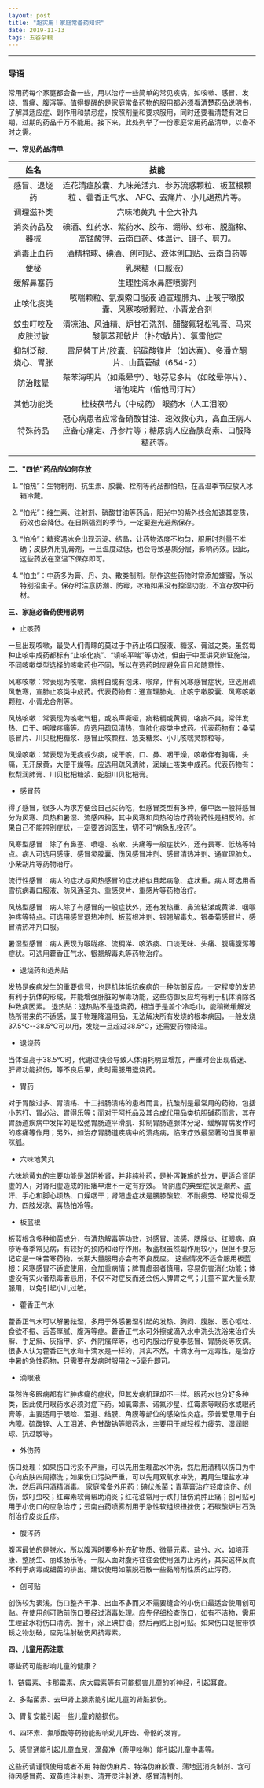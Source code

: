 ```yaml
---
layout: post
title: "超实用！家庭常备药知识"
date: 2019-11-13 
tags: 五谷杂粮  
---
```

------
### 导语

常用药每个家庭都会备一些，用以治疗一些简单的常见疾病，如咳嗽、感冒、发烧、胃痛、腹泻等。值得提醒的是家庭常备药物的服用都必须看清楚药品说明书，了解其适应症、副作用和禁忌症，按照剂量和要求服用，同时还要看清楚有效日期，过期的药品千万不能用。接下来，此处列举了一份家庭常用药品清单，以备不时之需。

**一、常见药品清单**

|         姓名         |                             技能                             |
| :------------------: | :----------------------------------------------------------: |
|     感冒、退烧药     | 连花清瘟胶囊、九味羌活丸、参苏流感颗粒、板蓝根颗粒 、藿香正气水、  APC、去痛片、小儿退热片等。 |
|      调理滋补类      |                    六味地黄丸  十全大补丸                    |
|    消炎药品及器械    | 碘酒、红药水、紫药水、胶布、绷带、纱布、脱脂棉、高锰酸钾、云南白药、体温计、镊子、剪刀。 |
|      消毒止血药      |        酒精棉球、碘酒、创可贴、液体创口贴、云南白药等        |
|         便秘         |                       乳果糖（口服液）                       |
|      缓解鼻塞药      |                     生理性海水鼻腔喷雾剂                     |
|      止咳化痰类      | 咳喘颗粒、氨溴索口服液 通宣理肺丸、止咳宁嗽胶囊、风寒咳嗽颗粒、小青龙合剂 |
|  蚊虫叮咬及皮肤过敏  | 清凉油、风油精、炉甘石洗剂、醋酸氟轻松乳膏、马来酸氯苯那敏片（扑尔敏片）、氯雷他定 |
| 抑制泛酸、烧心、胃胀 | 雷尼替丁片/胶囊、铝碳酸镁片（如达喜）、多潘立酮片、山莨菪碱（654-2） |
|       防治眩晕       | 茶苯海明片（如乘晕宁）、地芬尼多片（如眩晕停片）、培他啶片（倍他司汀片） |
|      其他功能类      |           桂枝茯苓丸（中成药） 眼药水（人工泪液）            |
|       特殊药品       | 冠心病患者应常备硝酸甘油、速效救心丸，高血压病人应备心痛定、丹参片等；糖尿病人应备胰岛素、口服降糖药等。 |
|                      |                                                              |
|                      |                                                              |



**二、"四怕"药品应如何存放**

1.  “怕热”：生物制剂、抗生素、胶囊、栓剂等药品都怕热，在高温季节应放入冰箱冷藏。

2.  “怕光”：维生素、注射剂、硝酸甘油等药品，阳光中的紫外线会加速其变质，药效也会降低。在日照强烈的季节，一定要避光避热保存。

3.  “怕冷”：糖浆遇冰会出现沉淀、结晶，让药物浓度不均匀，服用时剂量不准确；皮肤外用乳膏剂，一旦温度过低，也会导致基质分层，影响药效。因此，这些药放在室温下保存即可。

4.  “怕虫”：中药多为膏、丹、丸、散类制剂。制作这些药物时常添加蜂蜜，所以特别招虫子。保存时注意防潮、防霉，冰箱如果没有控湿功能，不宜存放中药材。

**三、家庭必备药使用说明**

* 止咳药 

​        一旦出现咳嗽，最受人们青睐的莫过于中药止咳口服液、糖浆、膏滋之类。虽然每种止咳中成药都标有“止咳化痰”、“镇咳平喘”等功效，但由于中医讲究辨证施治，不同咳嗽类型选择的咳嗽药也不同，所以在选药时应避免盲目和随意性。

​         风寒咳嗽：常表现为咳嗽、痰稀白或有泡沫、喉痒，伴有风寒感冒症状。应选用疏风散寒，宣肺止咳类中成药。代表药物有：通宣理肺丸、止咳宁嗽胶囊、风寒咳嗽颗粒、小青龙合剂等。

​         风热咳嗽：常表现为咳嗽气粗，或咳声嘶哑，痰粘稠或黄稠，咯痰不爽，常伴发热、口干、咽喉疼痛等。应选用疏风清热，宣肺化痰类中成药。代表药物有：桑菊感冒片、川贝枇杷糖浆、感冒止咳颗粒、急支糖浆、小儿咳喘灵颗粒等。 

​        风燥咳嗽：常表现为无痰或少痰，或干咳，口、鼻、咽干燥，咳嗽伴有胸痛，头痛，无汗尿黄，大便干燥等。应选用疏风清肺，润燥止咳类中成药。代表药物有：秋梨润肺膏、川贝枇杷糖浆、蛇胆川贝枇杷膏。



* 感冒药

​        得了感冒，很多人为求方便会自己买药吃，但感冒类型有多种，像中医一般将感冒分为风寒、风热和暑湿、流感四种，其中风寒和风热的治疗药物药性是相反的。如果自己不能辨别症状，一定要咨询医生，切不可“病急乱投药”。

​        风寒型感冒：除了有鼻塞、喷嚏、咳嗽、头痛等一般症状外，还有畏寒、低热等特点。病人可选用感康、感冒灵胶囊、伤风感冒冲剂、感冒清热冲剂、通宣理肺丸、小柴胡片等药物治疗。 

​        流行性感冒：病人的症状与风热感冒的症状相似且起病急、症状重。病人可选用香雪抗病毒口服液、防风通圣丸、重感灵片、重感片等药物治疗。 

​        风热型感冒：病人除了有感冒的一般症状外，还有发热重、鼻流粘涕或黄涕、咽喉肿疼等特点。可选用感冒退热冲剂、板蓝根冲剂、银翘解毒丸、银桑菊感冒片、感冒清热冲剂口服。

​        暑湿型感冒：病人表现为喉咙疼、流稠涕、咳浓痰、口淡无味、头痛、腹痛腹泻等症状。可选用藿香正气水、银翘解毒丸等药物治疗。



* 退烧药和退热贴 

​        发热是疾病发生的重要信号，也是机体抵抗疾病的一种防御反应。一定程度的发热有利于抗体的形成，并能增强肝脏的解毒功能，这些防御反应均有利于机体消除各种致病因素。 退热贴：退热贴不是退烧药，相当于是盖个冷毛巾，能稍微缓解发热所带来的不适感，属于物理降温用品，无法解决所有发烧的根本病因，一般发烧37.5℃--38.5℃可以用，发烧一旦超过38.5℃，还需要药物降温。

* 退烧药

​        当体温高于38.5℃时，代谢过快会导致人体消耗明显增加，严重时会出现昏迷、肝肾功能损伤，等不良后果，此时需服用退烧药。

* 胃药  

​        对于胃酸过多、胃溃疡、十二指肠溃疡的患者而言，抗酸剂是最常用的药物，包括小苏打、胃必治、胃得乐等；而对于阿托品及其合成代用品类抗胆碱药而言，其在胃肠道疾病中发挥的是松弛胃肠道平滑肌、抑制胃肠道腺体分泌、缓解胃病发作时的疼痛等作用；另外，如治疗胃肠道疾病中的溃疡病，临床疗效最显著的当属甲氰咪胍。

* 六味地黄丸

​        六味地黄丸的主要功能是滋阴补肾，并非纯补药，是补泻兼施的处方，更适合肾阴虚的人，对肾阳虚造成的阳痿早泄不一定有疗效。 肾阴虚的典型症状是潮热、盗汗、手心和脚心烦热、口燥咽干；肾阳虚症状是腰膝酸软、不耐疲劳、经常觉得乏力、四肢发凉、喜热怕冷等。

* 板蓝根

​        板蓝根含多种抑菌成分，有清热解毒等功效，对感冒、流感、腮腺炎、红眼病、麻疹等春季常见病，有较好的预防和治疗作用。板蓝根虽然副作用较小，但但不要忘记它是一味苦寒药物，长期大量服用亦会有不良反应。 这些情况不适合服用板蓝根：风寒感冒不适宜使用，会加重病情；脾胃虚弱者慎用，容易伤害消化功能；体虚没有实火者热毒者忌用，不仅不对症反而还会伤人脾胃之气；儿童不宜大量长期服用，以免引起小儿过敏。

* 藿香正气水

​        藿香正气水可以解暑祛湿，多用于外感暑湿引起的发热、胸闷、腹胀、恶心呕吐、食欲不振、舌苔厚腻、腹泻等症。藿香正气水可外擦或滴入水中洗头洗浴来治疗头癣、手足癣、灰指甲、疥、外阴瘙痒等，也可内服治疗夏季感冒、胃肠炎等疾病。很多人认为藿香正气水和十滴水是一样的，其实不然，十滴水有一定毒性，是治疗中暑的急性药物，只需要在发病时服用2～5毫升即可。

* 滴眼液

​        虽然许多眼病都有红肿疼痛的症状，但其发病机理却不一样。眼药水也分好多种类，因此使用眼药水必须对症下药。如氯霉素、诺氟沙星、红霉素等眼药水或眼药膏等，主要适用于眼睑、泪道、结膜、角膜等部位的感染性炎症。莎普爱思用于白内障。硫酸锌、人工泪液、色甘酸钠等眼药水，主要用于减轻视力疲劳、湿润眼球、抗过敏等。

* 外伤药 

​        伤口处理：如果伤口污染不严重，可以先用生理盐水冲洗，然后用酒精以伤口为中心向皮肤四周擦洗；如果伤口污染严重，可以先用双氧水冲洗，再用生理盐水冲洗，然后再用酒精消毒。 家庭常备外用药：碘伏杀菌；青草膏治疗轻度烧伤、创伤，蚊叮虫咬；红霉素软膏帮助消炎；红花油常用于跌打扭伤消肿止痛；创可贴可用于小伤口的应急治疗；云南白药喷雾剂用于急性软组织扭挫伤；石碳酸炉甘石洗剂治疗皮炎丘疹。

* 腹泻药 

​        腹泻最怕的是脱水，所以腹泻时要多补充矿物质、微量元素、盐分、水，如培菲康、整肠生、丽珠肠乐等。一般人面对腹泻往往会使用强力止泻药，其实这样反而不利于病毒或细菌的排出。建议使用如蒙脱石散一些黏附剂性质的止泻药。

* 创可贴 

​       创伤较为表浅，伤口整齐干净、出血不多而又不需要缝合的小伤口最适合使用创可贴。在使用创可贴前伤口要经过消毒处理。应先仔细检查伤口，如有不洁物，需用生理盐水将伤口清洗、擦干，涂上碘甘油，然后再贴上创可贴。如果伤口是被带铁锈之物划破，应先注射破伤风抗毒素。



**四、儿童用药注意**

哪些药可能影响儿童的健康？ 

1、链霉素、卡那霉素、庆大霉素等有可能损害儿童的听神经，引起耳聋。

 2、多黏菌素、去甲肾上腺素能引起儿童的肾脏损伤。

3、胃复安能引起一些儿童的脑损伤。

 4、四环素、氟哌酸等药物能影响幼儿牙齿、骨骼的发育。

 5、感冒通能引起儿童血尿，滴鼻净（萘甲唑啉）能引起儿童中毒等。

这些药请谨慎使用或者不用 特酚伪麻片、特洛伪麻胶囊、蒲地蓝消炎制剂、含可待因感冒药、双黄连注射剂、清开灵注射液、感冒清制剂。